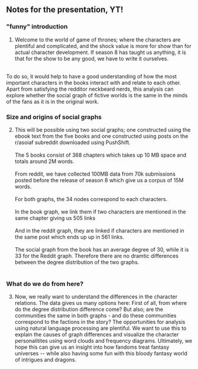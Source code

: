 ## Notes for the presentation, YT!

### "funny" introduction

1. Welcome to the world of game of thrones; where the characters are plentiful and complicated, and the shock value is more for show than for actual character development. If season 8 has taught us anything, it is that for the show to be any good, we have to write it ourselves. 
<br>
To do so, it would help to have a good understanding of how the most important characters in the books interact with and relate to each other.
<br>
Apart from satisfying the redditor neckbeard nerds, this analysis can explore whether the social graph of fictive worlds is the same in the minds of the fans as it is in the original work.

### Size and origins of social graphs

2. This will be possible using two social graphs; one constructed using the ebook text from the five books and one constructed using posts on the r/asoiaf subreddit downloaded using PushShift. <br><br>
The 5 books consist of 368 chapters which takes up 10 MB space and totals around 2M words. <br><br>
From reddit, we have collected 100MB data from 70k submissions posted before the release of season 8 which give us a corpus of 15M words. <br><br>
For both graphs, the 34 nodes correspond to each characters.  <br><br>
In the book graph, we link them if two characters are mentioned in the same chapter giving us 505 links <br><br> And in the reddit graph, they are linked if characters are mentioned in the same post which ends up up in 561 links. <br><br>
The social graph from the book has an average degree of 30, while it is 33 for the Reddit graph.
Therefore there are no dramtic differences between the degree distribution of the two graphs. <br><br>


### What do we do from here?
  
3. Now, we really want to understand the differences in the character relations.
The data gives us many options here:
First of all, from where do the degree distribution difference come?
But also; are the communities the same in both graphs - and do these communities correspond to the factions in the story?
The opportunities for analysis using natural language processing are plentiful.
We want to use this to explain the causes of graph differences and visualize the character personalitites using word clouds and frequency diagrams.
Ultimately, we hope this can give us an insight into how fandoms treat fantasy universes -- while also having some fun with this bloody fantasy world of intrigues and dragons.
